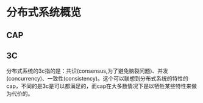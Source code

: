 # 分布式系统概览

## CAP


## 3C

分布式系统的3c指的是：共识(consensus,为了避免脑裂问题)、并发(concurrency)、一致性(consistency)。这个可以联想到分布式系统的特性的cap，不同的是3c是可以都满足的，而cap在大多数情况下是以牺牲某些特性来做为代价的。 ​​​​